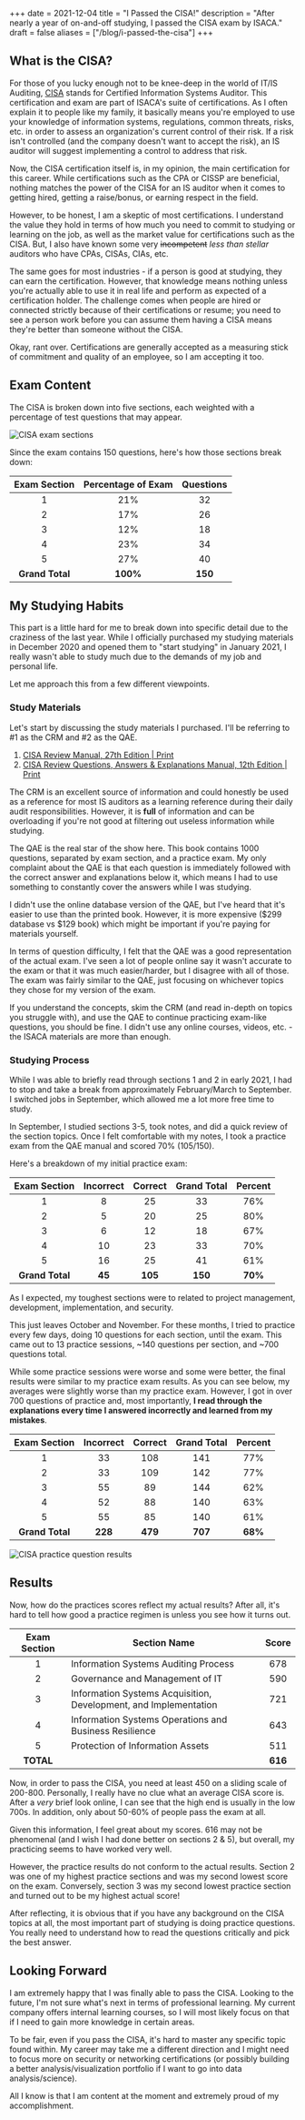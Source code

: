 +++
date = 2021-12-04
title = "I Passed the CISA!"
description = "After nearly a year of on-and-off studying, I passed the CISA exam by ISACA."
draft = false
aliases = ["/blog/i-passed-the-cisa"]
+++

## What is the CISA?

For those of you lucky enough not to be knee-deep in the world of IT/IS
Auditing, [CISA](https://www.isaca.org/credentialing/cisa) stands for Certified
Information Systems Auditor. This certification and exam are part of ISACA's
suite of certifications. As I often explain it to people like my family, it
basically means you're employed to use your knowledge of information systems,
regulations, common threats, risks, etc. in order to assess an organization's
current control of their risk. If a risk isn't controlled (and the company
doesn't want to accept the risk), an IS auditor will suggest implementing a
control to address that risk.

Now, the CISA certification itself is, in my opinion, the main certification for
this career. While certifications such as the CPA or CISSP are beneficial,
nothing matches the power of the CISA for an IS auditor when it comes to getting
hired, getting a raise/bonus, or earning respect in the field.

However, to be honest, I am a skeptic of most certifications. I understand the
value they hold in terms of how much you need to commit to studying or learning
on the job, as well as the market value for certifications such as the CISA.
But, I also have known some very ~~incompetent~~ _less than stellar_ auditors
who have CPAs, CISAs, CIAs, etc.

The same goes for most industries - if a person is good at studying, they can
earn the certification. However, that knowledge means nothing unless you're
actually able to use it in real life and perform as expected of a certification
holder. The challenge comes when people are hired or connected strictly because
of their certifications or resume; you need to see a person work before you can
assume them having a CISA means they're better than someone without the CISA.

Okay, rant over. Certifications are generally accepted as a measuring stick of
commitment and quality of an employee, so I am accepting it too.

## Exam Content

The CISA is broken down into five sections, each weighted with a percentage of
test questions that may appear.

![CISA exam sections](https://img.cleberg.net/blog/20211204-i-passed-the-cisa/cisa-exam-sections.png)

Since the exam contains 150 questions, here's how those sections break down:

|  Exam Section   | Percentage of Exam | Questions |
| :-------------: | :----------------: | :-------: |
|        1        |        21%         |    32     |
|        2        |        17%         |    26     |
|        3        |        12%         |    18     |
|        4        |        23%         |    34     |
|        5        |        27%         |    40     |
| **Grand Total** |      **100%**      |  **150**  |

## My Studying Habits

This part is a little hard for me to break down into specific detail due to the
craziness of the last year. While I officially purchased my studying materials
in December 2020 and opened them to "start studying" in January 2021, I really
wasn't able to study much due to the demands of my job and personal life.

Let me approach this from a few different viewpoints.

### Study Materials

Let's start by discussing the study materials I purchased. I'll be referring to
#1 as the CRM and #2 as the QAE.

1. [CISA Review Manual, 27th Edition | Print](https://store.isaca.org/s/store#/store/browse/detail/a2S4w000004KoCbEAK)
2. [CISA Review Questions, Answers & Explanations Manual, 12th Edition | Print](https://store.isaca.org/s/store#/store/browse/detail/a2S4w000004KoCcEAK)

The CRM is an excellent source of information and could honestly be used as a
reference for most IS auditors as a learning reference during their daily audit
responsibilities. However, it is **full** of information and can be overloading
if you're not good at filtering out useless information while studying.

The QAE is the real star of the show here. This book contains 1000 questions,
separated by exam section, and a practice exam. My only complaint about the QAE
is that each question is immediately followed with the correct answer and
explanations below it, which means I had to use something to constantly cover
the answers while I was studying.

I didn't use the online database version of the QAE, but I've heard that it's
easier to use than the printed book. However, it is more expensive ($299
database vs $129 book) which might be important if you're paying for materials
yourself.

In terms of question difficulty, I felt that the QAE was a good representation
of the actual exam. I've seen a lot of people online say it wasn't accurate to
the exam or that it was much easier/harder, but I disagree with all of those.
The exam was fairly similar to the QAE, just focusing on whichever topics they
chose for my version of the exam.

If you understand the concepts, skim the CRM (and read in-depth on topics you
struggle with), and use the QAE to continue practicing exam-like questions, you
should be fine. I didn't use any online courses, videos, etc. - the ISACA
materials are more than enough.

### Studying Process

While I was able to briefly read through sections 1 and 2 in early 2021, I had
to stop and take a break from approximately February/March to September. I
switched jobs in September, which allowed me a lot more free time to study.

In September, I studied sections 3-5, took notes, and did a quick review of the
section topics. Once I felt comfortable with my notes, I took a practice exam
from the QAE manual and scored 70% (105/150).

Here's a breakdown of my initial practice exam:

|  Exam Section   | Incorrect | Correct | Grand Total | Percent |
| :-------------: | :-------: | :-----: | :---------: | :-----: |
|        1        |     8     |   25    |     33      |   76%   |
|        2        |     5     |   20    |     25      |   80%   |
|        3        |     6     |   12    |     18      |   67%   |
|        4        |    10     |   23    |     33      |   70%   |
|        5        |    16     |   25    |     41      |   61%   |
| **Grand Total** |  **45**   | **105** |   **150**   | **70%** |

As I expected, my toughest sections were to related to project management,
development, implementation, and security.

This just leaves October and November. For these months, I tried to practice
every few days, doing 10 questions for each section, until the exam. This came
out to 13 practice sessions, ~140 questions per section, and ~700 questions
total.

While some practice sessions were worse and some were better, the final results
were similar to my practice exam results. As you can see below, my averages were
slightly worse than my practice exam. However, I got in over 700 questions of
practice and, most importantly, **I read through the explanations every time I
answered incorrectly and learned from my mistakes**.

|  Exam Section   | Incorrect | Correct | Grand Total | Percent |
| :-------------: | :-------: | :-----: | :---------: | :-----: |
|        1        |    33     |   108   |     141     |   77%   |
|        2        |    33     |   109   |     142     |   77%   |
|        3        |    55     |   89    |     144     |   62%   |
|        4        |    52     |   88    |     140     |   63%   |
|        5        |    55     |   85    |     140     |   61%   |
| **Grand Total** |  **228**  | **479** |   **707**   | **68%** |

![CISA practice question results](https://img.cleberg.net/blog/20211204-i-passed-the-cisa/cisa-practice-questions-results.png)

## Results

Now, how do the practices scores reflect my actual results? After all, it's hard
to tell how good a practice regimen is unless you see how it turns out.

| Exam Section | Section Name                                                     |  Score  |
| :----------: | ---------------------------------------------------------------- | :-----: |
|      1       | Information Systems Auditing Process                             |   678   |
|      2       | Governance and Management of IT                                  |   590   |
|      3       | Information Systems Acquisition, Development, and Implementation |   721   |
|      4       | Information Systems Operations and Business Resilience           |   643   |
|      5       | Protection of Information Assets                                 |   511   |
|  **TOTAL**   |                                                                  | **616** |

Now, in order to pass the CISA, you need at least 450 on a sliding scale of
200-800. Personally, I really have no clue what an average CISA score is. After
a _very_ brief look online, I can see that the high end is usually in the low
700s. In addition, only about 50-60% of people pass the exam at all.

Given this information, I feel great about my scores. 616 may not be phenomenal
(and I wish I had done better on sections 2 & 5), but overall, my practicing
seems to have worked very well.

However, the practice results do not conform to the actual results. Section 2
was one of my highest practice sections and was my second lowest score on the
exam. Conversely, section 3 was my second lowest practice section and turned out
to be my highest actual score!

After reflecting, it is obvious that if you have any background on the CISA
topics at all, the most important part of studying is doing practice questions.
You really need to understand how to read the questions critically and pick the
best answer.

## Looking Forward

I am extremely happy that I was finally able to pass the CISA. Looking to the
future, I'm not sure what's next in terms of professional learning. My current
company offers internal learning courses, so I will most likely focus on that if
I need to gain more knowledge in certain areas.

To be fair, even if you pass the CISA, it's hard to master any specific topic
found within. My career may take me a different direction and I might need to
focus more on security or networking certifications (or possibly building a
better analysis/visualization portfolio if I want to go into data
analysis/science).

All I know is that I am content at the moment and extremely proud of my
accomplishment.
